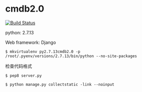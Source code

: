 # cmdb2.0
[![Build Status](https://travis-ci.org/jiaxiaolei/cmdb2.0.svg?branch=master)](https://travis-ci.org/jiaxiaolei/cmdb2.0)



python:
2.7.13

Web framework:
Django

```
$ mkvirtualenv py2.7.13cmdb2.0 -p /root/.pyenv/versions/2.7.13/bin/python --no-site-packages
```

检查代码格式
```
$ pep8 server.py
```

```
$ python manage.py collectstatic -link --noinput
```

